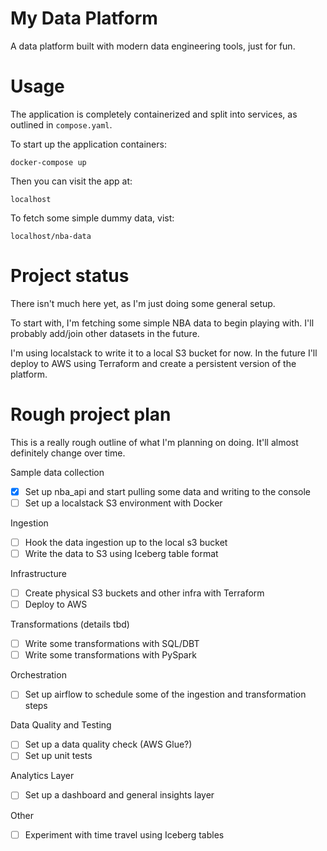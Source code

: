 # My Data Platform
A data platform built with modern data engineering tools, just for fun.

# Usage
The application is completely containerized and split into services, as outlined in `compose.yaml`.

To start up the application containers:
```
docker-compose up
```

Then you can visit the app at:
```
localhost
```

To fetch some simple dummy data, vist:
```
localhost/nba-data
```
# Project status
There isn't much here yet, as I'm just doing some general setup.

To start with, I'm fetching some simple NBA data to begin playing with. I'll probably add/join other datasets in the future.

I'm using localstack to write it to a local S3 bucket for now. In the future I'll deploy to AWS using Terraform and create a persistent version of the platform.

# Rough project plan
This is a really rough outline of what I'm planning on doing. It'll almost definitely change over time.

Sample data collection
- [x] Set up nba_api and start pulling some data and writing to the console
- [ ] Set up a localstack S3 environment with Docker

Ingestion
- [ ] Hook the data ingestion up to the local s3 bucket
- [ ] Write the data to S3 using Iceberg table format
 
Infrastructure
- [ ] Create physical S3 buckets and other infra with Terraform
- [ ] Deploy to AWS

Transformations (details tbd)
- [ ] Write some transformations with SQL/DBT
- [ ] Write some transformations with PySpark

Orchestration
- [ ] Set up airflow to schedule some of the ingestion and transformation steps

Data Quality and Testing
- [ ] Set up a data quality check (AWS Glue?)
- [ ] Set up unit tests

Analytics Layer
- [ ] Set up a dashboard and general insights layer

Other
- [ ] Experiment with time travel using Iceberg tables
